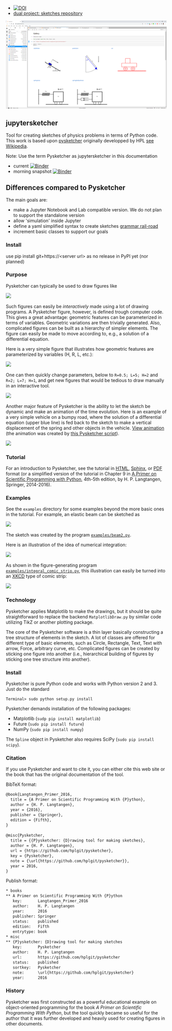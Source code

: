 * [![DOI](https://zenodo.org/badge/284307852.svg)](https://zenodo.org/badge/latestdoi/284307852)
* [dual project: sketches repository](https://github.com/gbrault/jupytersketches.git)

![Gallery](fig/JupyterPySketcher.png)

## jupytersketcher

Tool for creating sketches of physics problems in terms of Python code. This work is based upon [pysketcher](https://github.com/hplgit/pysketcher) originally developped by HPL [see Wikipedia](https://en.wikipedia.org/wiki/Hans_Petter_Langtangen).

Note: Use the term Pysketcher as jupytersketcher in this documentation

- current [![Binder](https://mybinder.org/badge_logo.svg)](https://mybinder.org/v2/gh/gbrault/jupytersketcher.git/master?filepath=notebooks%2FDryFriction.ipynb)
- morning snapshot  [![Binder](https://mybinder.org/badge_logo.svg)](https://mybinder.org/v2/git/https%3A%2F%2Fgogs.seadev.online%2Fgbrault%2Fjupytersketcher/master)

## Differences compared to Pysketcher

The main goals are:
- make a Jupyter Notebook and Lab compatible version. We do not plan to support the standalone version
- allow 'simulation' inside Jupyter
- define a yaml simplified syntax to create sketches [grammar rail-road](https://www.bottlecaps.de/rr/ui)
- increment basic classes to support our goals

### Install

use pip install git+https://\<server url> as no release in PyPI yet (nor planned)

### Purpose

Pysketcher can typically be used to draw figures like

<!-- <img src="doc/src/tut/fig-tut/wheel_on_inclined_plane.png" width=600> -->
![](doc/src/tut/fig-tut/wheel_on_inclined_plane.png)

Such figures can easily be *interactively* made using a lot of drawing
programs.  A Pysketcher figure, however, is defined trough
computer code. This gives a great advantage: geometric features can be
parameterized in terms of variables. Geometric variations are then
trivially generated. Also, complicated figures can be built as a
hierarchy of simpler elements.  The figure can easily be made to move
according to, e.g., a solution of a differential equation.

Here is a very simple figure that illustrates how geometric features are
parameterized by variables (H, R, L, etc.):

<!-- <img src="doc/src/tut/fig-tut/vehicle0_dim.png" width=600> -->
![](doc/src/tut/fig-tut/vehicle0_dim.png)

One can then quickly change parameters, below to
`R=0.5; L=5; H=2` and `R=2; L=7; H=1`, and get new figures that would be
tedious to draw manually in an interactive tool.

<!-- <img src="doc/src/tut/fig-tut/vehicle_v23.png" width=800> -->
![](doc/src/tut/fig-tut/vehicle_v23.png)

Another major feature of Pysketcher is the ability to let the
sketch be dynamic and make an animation of the time evolution.
Here is an example of a very simple vehicle on a bumpy road,
where the solution of a differential equation (upper blue line) is fed
back to the sketch to make a vertical displacement of the spring and
other objects in the vehicle. [View animation](http://hplgit.github.io/bumpy/doc/src/mov-bumpy/m2_k1_5_b0_2/index.html) (the animation was created by
[this Pysketcher script](https://github.com/hplgit/bumpy/blob/master/doc/src/fig-bumpy/bumpy_road_fig.py)).

<!-- <img src="http://hplgit.github.io/bumpy/doc/src/mov-bumpy/m2_k1_5_b0_2/tmp_frame_0030.png" width=600> -->
![](http://hplgit.github.io/bumpy/doc/src/mov-bumpy/m2_k1_5_b0_2/tmp_frame_0030.png)


### Tutorial

For an introduction to Pysketcher, see the tutorial in [HTML](http://hplgit.github.io/pysketcher/doc/pub/tutorial/pysketcher.html), [Sphinx](http://hplgit.github.io/pysketcher/doc/pub/tutorial/html/index.html), or [PDF](http://hplgit/github.io/pysketcher/doc/pub/tutorial/pysketcher.pdf) format (or a simplified version of
the tutorial in Chapter 9 in [A Primer on Scientific Programming with Python](http://www.amazon.com/Scientific-Programming-Computational-Science-Engineering/dp/3642549586/ref=sr_1_2?s=books&ie=UTF8&qid=1407225588&sr=1-2&keywords=langtangen), 4th-5th edition, by H. P. Langtangen, Springer, 2014-2016).

### Examples

See the `examples` directory for some examples beyond the more basic
ones in the tutorial.
For example, an elastic beam can be sketched as

<!-- <img src="fig/beam2_3.png" width=600> -->
![](fig/beam2_3.png)

The sketch was created by the program [`examples/beam2.py`](https://github.com/hplgit/pysketcher/tree/master/examples/beam2.py).

Here is an illustration of the idea of numerical integration:

<!-- <img src="fig/integral_noncomic_strip.png" width=800> -->
![](fig/integral_noncomic_strip.png)

As shown in the figure-generating program [`examples/integral_comic_strip.py`](https://github.com/hplgit/pysketcher/tree/master/examples/integral_comic_strip.py),
this illustration can easily be turned into an [XKCD](http://xkcd.com) type of comic strip:

<!-- <img src="fig/integral_comic_strip.png" width=800> -->
![](fig/integral_comic_strip.png)

### Technology

Pysketcher applies Matplotlib to make the drawings, but it should be quite
straightforward to replace the backend `MatplotlibDraw.py` by similar code
utilizing TikZ or another plotting package.

The core of the Pysketcher software is a thin layer basically
constructing a tree structure of elements in the sketch. A lot of
classes are offered for different type of basic elements, such as
Circle, Rectangle, Text, Text with arrow, Force, arbitrary curve, etc.
Complicated figures can be created by sticking one figure into another
(i.e., hierarchical building of figures by sticking one tree structure
into another).

### Install

Pysketcher is pure Python code and
works with Python version 2 and 3. Just do the standard


```
Terminal> sudo python setup.py install
```

Pysketcher demands installation of the following packages:

 * Matplotlib (`sudp pip install matplotlib`)
 * Future (`sudo pip install future`)
 * NumPy (`sudo pip install numpy`)

The `Spline` object in Pysketcher also requires SciPy (`sudo pip install scipy`).

### Citation

If you use Pysketcher and want to cite it, you can either cite this
web site or the book
that has the original documentation of the tool.

BibTeX format:


```
@book{Langtangen_Primer_2016,
  title = {A Primer on Scientific Programming With {P}ython},
  author = {H. P. Langtangen},
  year = {2016},
  publisher = {Springer},
  edition = {Fifth},
}

@misc{Pysketcher,
  title = {{P}ysketcher: {D}rawing tool for making sketches},
  author = {H. P. Langtangen},
  url = {https://github.com/hplgit/pysketcher},
  key = {Pysketcher},
  note = {\url{https://github.com/hplgit/pysketcher}},
  year = 2016,
}
```

Publish format:


```
* books
** A Primer on Scientific Programming With {P}ython
   key:       Langtangen_Primer_2016
   author:    H. P. Langtangen
   year:      2016
   publisher: Springer
   status:    published
   edition:   Fifth
   entrytype: book
* misc
** {P}ysketcher: {D}rawing tool for making sketches
   key:       Pysketcher
   author:    H. P. Langtangen
   url:       https://github.com/hplgit/pysketcher
   status:    published
   sortkey:   Pysketcher
   note:      \url{https://github.com/hplgit/pysketcher}
   year:      2016
```

### History

Pysketcher was first constructed as a powerful educational example on
object-oriented programming for the book
*A Primer on Scientific Programming With Python*, but the tool quickly
became so useful for the author that it was further developed and
heavily used for creating figures in other documents.

